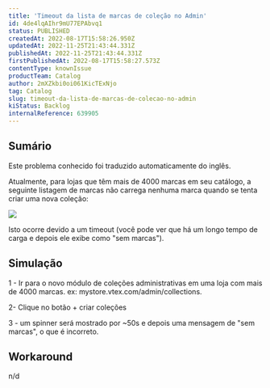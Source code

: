 ```yaml
---
title: 'Timeout da lista de marcas de coleção no Admin'
id: 4de4lqAIhr9mU77EPAbvq1
status: PUBLISHED
createdAt: 2022-08-17T15:58:26.950Z
updatedAt: 2022-11-25T21:43:44.331Z
publishedAt: 2022-11-25T21:43:44.331Z
firstPublishedAt: 2022-08-17T15:58:27.573Z
contentType: knownIssue
productTeam: Catalog
author: 2mXZkbi0oi061KicTExNjo
tag: Catalog
slug: timeout-da-lista-de-marcas-de-colecao-no-admin
kiStatus: Backlog
internalReference: 639905
---
```


## Sumário

<div class="alert alert-info">
  <p>Este problema conhecido foi traduzido automaticamente do inglês.</p>
</div>


Atualmente, para lojas que têm mais de 4000 marcas em seu catálogo, a seguinte listagem de marcas não carrega nenhuma marca quando se tenta criar uma nova coleção:

 ![](https://vtexhelp.zendesk.com/attachments/token/VSET52djAjJfHdPHgtiqMACBK/?name=image.png)

Isto ocorre devido a um timeout (você pode ver que há um longo tempo de carga e depois ele exibe como "sem marcas").






## Simulação


1 - Ir para o novo módulo de coleções administrativas em uma loja com mais de 4000 marcas. ex: mystore.vtex.com/admin/collections.

2- Clique no botão + criar coleções

3 - um spinner será mostrado por ~50s e depois uma mensagem de "sem marcas", o que é incorreto.





## Workaround


n/d

